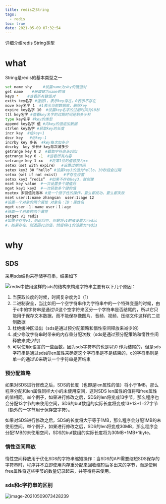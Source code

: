 ```yaml
---
title: redis之String
tags:
  - redis
toc: true
date: 2021-05-09 07:32:54
---
```


详细介绍redis String类型

<!-- more -->

# what

String是redis的基本类型之一

```Bash
set name shy     #设置name为shy的键值对
get name    #获取键为name的值
keys *    #查看所有键值对
exits key名字 #返回1，表示key存在，0表示不存在
move key名字 1  #1表示当前数据库，删除key
expire key名字 10  #设置key名字的过期时间为10秒
ttl key名字 #查看key名字的过期时间还剩多少秒
type key名字 #key的类型
append key名字 值 #向key的值追加数据
strlen key名字 #获取key的长度
incr key  #给key+1
decr key   #给key-1
incrby key 步长  #key每次加多少
decrby  key 步长# key每次减多少
getrange key 0 3  #截取字符串从0到3
getrange key 0 -1  #查看所有内容
setrange key 1 xx   #将第1位的值替换为xx
setex（set with expire）  #设置过期时间
setex key3 30 “hello” #设置key3的值为hello，30秒后会过期
setnx（set if not exist）  #不存在设置
setnx key3 “redis”  #如果不存在key3，就创建
mset key value  #一次设置多个键值对
mget key1 key2  #一次获取多个键的值
msetnx 多键值对版本 #是一个原子性的操作，要么都成功，要么都失败 
mset user:1:name zhangsan  user:1:age 12
#设置一个对象的两个属性 对象名：ID：属性名
mget user：1：name user：1：age
#获取一个对象的两个属性
setget v1 redis
#如果不存在v1，则返回空，但是将v1的值设置为redis
#，如果存在，则返回v1的值，然后将v1的设置为redis
```

# why

## SDS

采用sds结构来存储字符串，结果如下

![](https://gitee.com/flow_disaster/blog-map-bed/raw/master/img/image-20210509073428239.png)redis中使用这样的sds的结构来构建字符串主要有以下几个原因：

1. 当获取长度的时候，时间复杂度为0（1）
2. 二进制安全，当比如用一个空字符串作为字符串中的一个特殊变量的时候，由于c中的字符串是通过\0这个空字符来区分一个字符串是否结尾的，所以它只能用于保存文本数据，而不能保存像图片、音频、视频、压缩文件这样的二进制数据
3. 杜绝缓冲区溢出（sds是通过预分配策略和惰性空间释放来减少的）
4. 减少修改字符串时带来的内存重分配次数（sds是通过预分配策略和惰性空间释放来减少的）
5. 可以使用c语言的一些函数，因为sds字符串的也是以\0 作为结尾的，但是sds字符串是通过sds的len属性来确定这个字符串是不是结束的，c的字符串则是单一的通过\0来确认一个字符串是否结束

### 预分配策略

如果对SDS进行修改之后，SDS的长度（也即是len属性的值）将小于1MB，那么程序分配和len属性同样大小的未使用空间，这时SDS len属性的值将和free属性的值相同。举个例子，如果进行修改之后，SDS的len将变成13字节，那么程序也会分配13字节的未使用空间，SDS的buf数组的实际长度将变成13+13+1=27字节（额外的一字节用于保存空字符）。

如果对SDS进行修改之后，SDS的长度将大于等于1MB，那么程序会分配1MB的未使用空间。举个例子，如果进行修改之后，SDS的len将变成30MB，那么程序会分配1MB的未使用空间，SDS的buf数组的实际长度将为30MB+1MB+1byte。

### 惰性空间释放

惰性空间释放用于优化SDS的字符串缩短操作：当SDS的API需要缩短SDS保存的字符串时，程序并不立即使用内存重分配来回收缩短后多出来的字节，而是使用free属性将这些字节的数量记录起来，并等待将来使用。

### sds和c字符串的区别

![image-20210509073428239](https://gitee.com/flow_disaster/blog-map-bed/raw/master/img/image-20210509073428239.png)